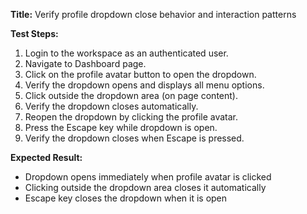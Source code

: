 **Title:** Verify profile dropdown close behavior and interaction patterns

**Test Steps:**
1. Login to the workspace as an authenticated user.
2. Navigate to Dashboard page.
3. Click on the profile avatar button to open the dropdown.
4. Verify the dropdown opens and displays all menu options.
5. Click outside the dropdown area (on page content).
6. Verify the dropdown closes automatically.
7. Reopen the dropdown by clicking the profile avatar.
8. Press the Escape key while dropdown is open.
9. Verify the dropdown closes when Escape is pressed.

**Expected Result:**
* Dropdown opens immediately when profile avatar is clicked
* Clicking outside the dropdown area closes it automatically
* Escape key closes the dropdown when it is open